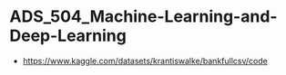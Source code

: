 # ADS_504_Machine-Learning-and-Deep-Learning
* https://www.kaggle.com/datasets/krantiswalke/bankfullcsv/code

